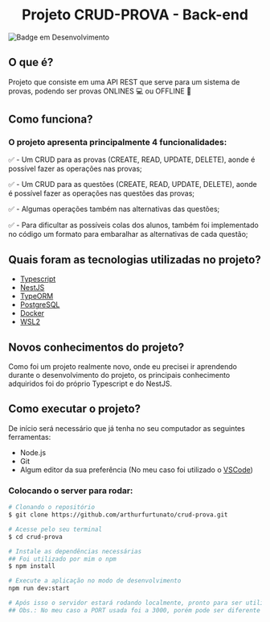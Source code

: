 
<h1 align="center"> Projeto CRUD-PROVA - Back-end </h1>

![Badge em Desenvolvimento](http://img.shields.io/static/v1?label=STATUS&message=FINALIZADO&color=GREEN&style=for-the-badge)


## O que é?
Projeto que consiste em uma API REST que serve para um sistema de provas, podendo ser provas ONLINES :computer: ou OFFLINE :book:

## Como funciona?
### O projeto apresenta principalmente 4 funcionalidades:
:white_check_mark: - Um CRUD para as provas (CREATE, READ, UPDATE, DELETE), aonde é possível fazer as operações nas provas;

:white_check_mark: - Um CRUD para as questões (CREATE, READ, UPDATE, DELETE), aonde é possível fazer as operações nas questões das provas;

:white_check_mark: - Algumas operações também nas alternativas das questões;

:white_check_mark: - Para dificultar as possíveis colas dos alunos, também foi implementado no código um formato para embaralhar as alternativas de cada questão;

## Quais foram as tecnologias utilizadas no projeto?
- [Typescript](https://www.typescriptlang.org/)
- [NestJS](https://nestjs.com/)
- [TypeORM](https://typeorm.io/#/)
- [PostgreSQL](https://www.postgresql.org/)
- [Docker](https://www.docker.com/)
- [WSL2](https://docs.microsoft.com/pt-br/windows/wsl/install)

## Novos conhecimentos do projeto?
Como foi um projeto realmente novo, onde eu precisei ir aprendendo durante o desenvolvimento do projeto, os principais conhecimento adquiridos foi do próprio Typescript e do NestJS.

## Como executar o projeto?
De início será necessário que já tenha no seu computador as seguintes ferramentas:
- Node.js
- Git
- Algum editor da sua preferência (No meu caso foi utilizado o [VSCode](https://code.visualstudio.com/))

### Colocando o server para rodar:
```bash
# Clonando o repositório
$ git clone https://github.com/arthurfurtunato/crud-prova.git

# Acesse pelo seu terminal
$ cd crud-prova

# Instale as dependências necessárias
## Foi utilizado por mim o npm
$ npm install

# Execute a aplicação no modo de desenvolvimento
npm run dev:start

# Após isso o servidor estará rodando localmente, pronto para ser utilizado na url http://localhost:3000
## Obs.: No meu caso a PORT usada foi a 3000, porém pode ser diferente de acordo com a sua configuração
```
